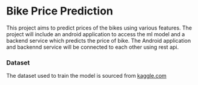 # Bike Price Prediction

This project aims to predict prices of the bikes using various features.
The project will include an android application to access the ml model and a backend service which predicts the price of bike. The Android application and backennd service will be connected to each other using rest api.

### Dataset
The dataset used to train the model is sourced from [kaggle.com](https://www.kaggle.com/datasets/peshimaammuzammil/2023-bike-model-dataset-all-data-you-need)